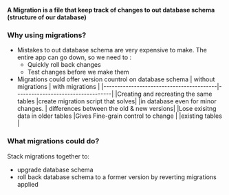 **A Migration is a file that keep track of changes to out database schema (structure of our database)**
### Why using migrations?
+ Mistakes to out database schema are very expensive to make. The entire app can go down, so we need to :
  + Quickly roll back changes
  + Test changes before we make them
+ Migrations could offer version countrol on database schema
|             without migrations          |           with migrations         |
|-----------------------------------------|-----------------------------------|
|Creating and recreating the same tables  |create migration script that solves|           |in database even for minor changes.      | differences between the old & new versions|
|Lose exisitng data in older tables       |Gives Fine-grain control to change 
|                                         |existing tables                    |
### What migrations could do?
Stack migrations together to:
+ upgrade database schema
+ roll back database schema to a former version by reverting migrations applied
